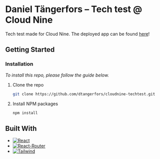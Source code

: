 # Daniel Tängerfors – Tech test @ Cloud Nine

Tech test made for Cloud Nine. The deployed app can be found [here](https://cloudnine-techtest.vercel.app/)!

<!-- GETTING STARTED -->
## Getting Started
### Installation

_To install this repo, please follow the guide below._

1. Clone the repo
   ```sh
   git clone https://github.com/dtangerfors/cloudnine-techtest.git
   ```
2. Install NPM packages
   ```sh
   npm install
   ```

## Built With

* [![React][React.js]][React-url]
* [![React-Router][React-Router.js]][React-Router-url]
* [![Tailwind][Tailwind-CSS]][Tailwind-url]

<!-- MARKDOWN LINKS & IMAGES -->
[React.js]: https://img.shields.io/badge/React-20232A?style=for-the-badge&logo=react&logoColor=61DAFB
[React-url]: https://reactjs.org/
[React-Router.js]: https://img.shields.io/badge/React_Router-CA4245?style=for-the-badge&logo=react-router&logoColor=white
[React-Router-url]: https://reactrouter.com/
[Tailwind-CSS]: https://img.shields.io/badge/Tailwind_CSS-38B2AC?style=for-the-badge&logo=tailwind-css&logoColor=white
[Tailwind-url]: https://tailwindcss.com/
